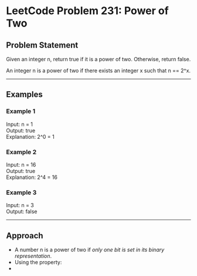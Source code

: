 # LeetCode Problem 231: Power of Two

## Problem Statement
Given an integer n, return true if it is a power of two. Otherwise, return false.

An integer n is a power of two if there exists an integer x such that n == 2^x.

---

## Examples
### Example 1
Input: n = 1  
Output: true  
Explanation: 2^0 = 1  

### Example 2
Input: n = 16  
Output: true  
Explanation: 2^4 = 16  

### Example 3
Input: n = 3  
Output: false  

---

## Approach
- A number n is a power of two if *only one bit is set in its binary representation*.  
- Using the property:  
-

